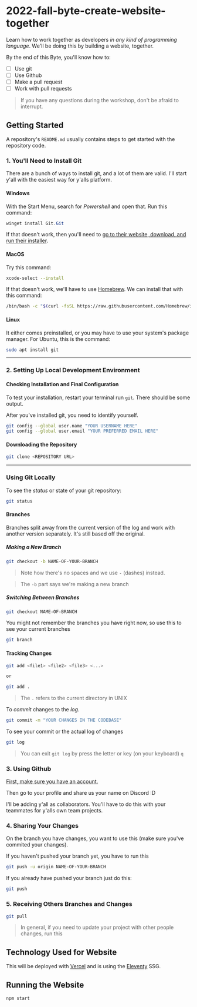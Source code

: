 # 2022-fall-byte-create-website-together

Learn how to work together as developers _in any kind of programming language_. We'll be doing this by building a website, together.

By the end of this Byte, you'll know how to:

- [ ] Use git
- [ ] Use Github
- [ ] Make a pull request
- [ ] Work with pull requests

> If you have any questions during the workshop, don't be afraid to interrupt.

## Getting Started

A repository's `README.md` usually contains steps to get started with the repository code.

### 1. You'll Need to Install Git

There are a bunch of ways to install git, and a lot of them are valid. I'll start y'all with the easiest way for y'alls platform.

#### Windows

With the Start Menu, search for _Powershell_ and open that.
Run this command:

```powershell
winget install Git.Git
```

If that doesn't work, then you'll need to [go to their website, download, and run their installer](https://git-scm.com/download/win).

#### MacOS

Try this command:

```bash
xcode-select --install
```

If that doesn't work, we'll have to use [Homebrew](https://brew.sh/).
We can install that with this command:

```bash
/bin/bash -c "$(curl -fsSL https://raw.githubusercontent.com/Homebrew/install/HEAD/install.sh)"
```

#### Linux

It either comes preinstalled, or you may have to use your system's package manager.
For Ubuntu, this is the command:

```bash
sudo apt install git
```

---

### 2. Setting Up Local Development Environment

#### Checking Installation and Final Configuration

To test your installation, restart your terminal run `git`. There should be some output.

After you've installed git, you need to identify yourself.

```bash
git config --global user.name "YOUR USERNAME HERE"
git config --global user.email "YOUR PREFERRED EMAIL HERE"
```

#### Downloading the Repository

```bash
git clone <REPOSITORY URL>
```

---

### Using Git Locally

To see the _status_ or state of your git repository:

```bash
git status
```

#### Branches

Branches split away from the current version of the log and work with another version separately. It's still based off the original.

##### Making a New Branch

```bash
git checkout -b NAME-OF-YOUR-BRANCH
```

> Note how there's no spaces and we use `-` (dashes) instead.

> The `-b` part says we're making a new branch

##### Switching Between Branches

```bash
git checkout NAME-OF-BRANCH
```

You might not remember the branches you have right now, so use this to see your current branches

```bash
git branch
```

#### Tracking Changes

```bash
git add <file1> <file2> <file3> <...>

or

git add .
```

> The `.` refers to the current directory in UNIX

To _commit_ changes to the _log_.

```bash
git commit -m "YOUR CHANGES IN THE CODEBASE"
```

To see your commit or the actual log of changes

```bash
git log
```

> You can exit `git log` by press the letter or key (on your keyboard) `q`

### 3. Using Github

[First, make sure you have an account.](https://github.com/signup)

Then go to your profile and share us your name on Discord :D

I'll be adding y'all as collaborators. You'll have to do this with your teammates for y'alls own team projects.

### 4. Sharing Your Changes

On the branch you have changes, you want to use this (make sure you've commited your changes).

If you haven't pushed your branch yet, you have to run this

```bash
git push -u origin NAME-OF-YOUR-BRANCH
```

If you already have pushed your branch just do this:

```bash
git push
```

### 5. Receiving Others Branches and Changes

```bash
git pull
```

> In general, if you need to update your project with other people changes, run this

## Technology Used for Website

This will be deployed with [Vercel](https://vercel.com/) and is using the [Eleventy](https://www.11ty.dev/) SSG.

## Running the Website

```bash
npm start
```
